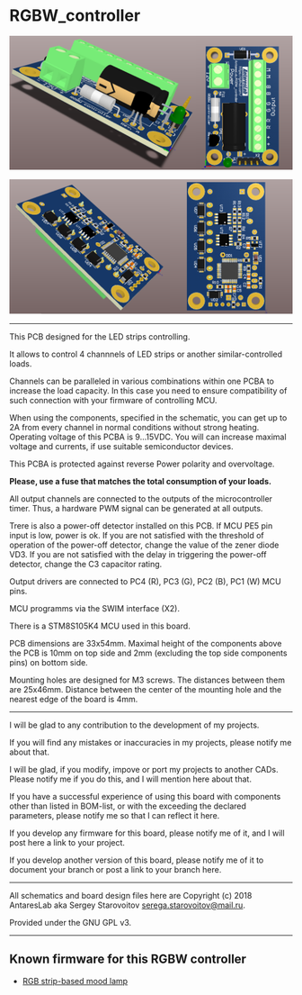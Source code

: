 # RGBW_controller
![Image alt](https://github.com/AntaresLab/RGBW_controller/raw/master/Hardware/Output/3D_Prints/RGBW_controller_top.png)

![Image alt](https://github.com/AntaresLab/RGBW_controller/raw/master/Hardware/Output/3D_Prints/RGBW_controller_bottom.png)
***
This PCB designed for the LED strips controlling.

It allows to control 4 channnels of LED strips or another similar-controlled loads.

Channels can be paralleled in various combinations within one PCBA to increase the load capacity. In this case you need to ensure compatibility of such connection with your firmware of controlling MCU.

When using the components, specified in the schematic, you can get up to 2A from every channel in normal conditions without strong heating. Operating voltage of this PCBA is 9...15VDC. You will can increase maximal voltage and currents, if use suitable semiconductor devices.

This PCBA is protected against reverse Power polarity and overvoltage.

**Please, use a fuse that matches the total consumption of your loads.**

All output channels are connected to the outputs of the microcontroller timer. Thus, a hardware PWM signal can be generated at all outputs.

Trere is also a power-off detector installed on this PCB. If MCU PE5 pin input is low, power is ok. If you are not satisfied with the threshold of operation of the power-off detector, change the value of the zener diode VD3. If you are not satisfied with the delay in triggering the power-off detector, change the C3 capacitor rating.

Output drivers are connected to PC4 (R), PC3 (G), PC2 (B), PC1 (W) MCU pins.

MCU programms via the SWIM interface (X2).

There is a STM8S105K4 MCU used in this board.

PCB dimensions are 33x54mm. Maximal height of the components above the PCB is 10mm on top side and 2mm (excluding the top side components pins) on bottom side.

Mounting holes are designed for M3 screws. The distances between them are 25x46mm. Distance between the center of the mounting hole and the nearest edge of the board is 4mm.

***
I will be glad to any contribution to the development of my projects.

If you will find any mistakes or inaccuracies in my projects, please notify me about that.

I will be glad, if you modify, impove or port my projects to another CADs. Please notify me if you do this, and I will mention here about that.

If you have a successful experience of using this board with components other than listed in BOM-list, or with the exceeding the declared parameters, please notify me so that I can reflect it here.

If you develop any firmware for this board, please notify me of it, and I will post here a link to your project.

If you develop another version of this board, please notify me of it to document your branch or post a link to your branch here.

***
All schematics and board design files here are Copyright (c) 2018 AntaresLab aka Sergey Starovoitov serega.starovoitov@mail.ru.

Provided under the GNU GPL v3.

***
## Known firmware for this RGBW controller

* [RGB strip-based mood lamp](https://github.com/AntaresLab/Mood_lamp)